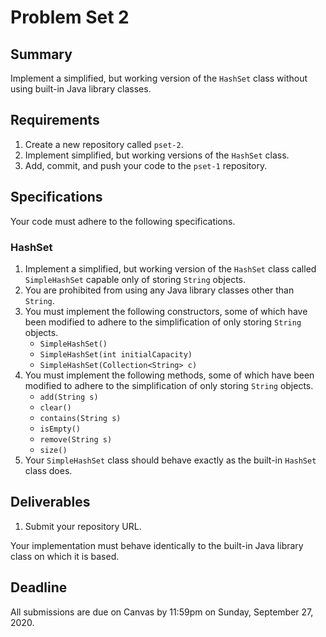 # Problem Set 2

## **Summary**

Implement a simplified, but working version of the `HashSet` class without using built-in Java library classes.

## Requirements

1. Create a new repository called `pset-2`.
2. Implement simplified, but working versions of the `HashSet` class.
3. Add, commit, and push your code to the `pset-1` repository.

## Specifications

Your code must adhere to the following specifications.

### HashSet

1. Implement a simplified, but working version of the `HashSet` class called `SimpleHashSet` capable only of storing `String` objects.
2. You are prohibited from using any Java library classes other than `String`.
3. You must implement the following constructors, some of which have been modified to adhere to the simplification of only storing `String` objects.
   * `SimpleHashSet()`
   * `SimpleHashSet(int initialCapacity)`
   * `SimpleHashSet(Collection<String> c)`
4. You must implement the following methods, some of which have been modified to adhere to the simplification of only storing `String` objects.
   * `add(String s)`
   * `clear()`
   * `contains(String s)`
   * `isEmpty()`
   * `remove(String s)`
   * `size()`
5. Your `SimpleHashSet` class should behave exactly as the built-in `HashSet` class does.

## Deliverables

1. Submit your repository URL.

Your implementation must behave identically to the built-in Java library class on which it is based.

## Deadline

All submissions are due on Canvas by 11:59pm on Sunday, September 27, 2020.

